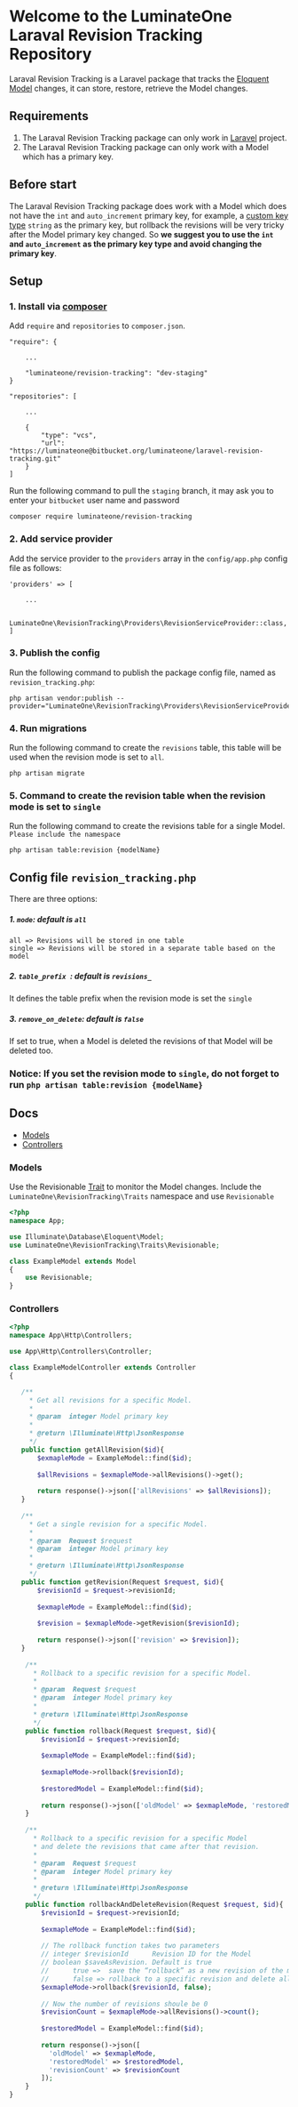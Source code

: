 # Welcome to the LuminateOne Laraval Revision Tracking Repository
Laraval Revision Tracking is a Laravel package that tracks the [Eloquent Model](https://laravel.com/docs/6.x/eloquent) changes, it can store, restore, retrieve the Model changes.

## Requirements
1. The Laraval Revision Tracking package can only work in [Laravel](https://laravel.com/) project.
2. The Laraval Revision Tracking package can only work with a Model which has a primary key.

## Before start
The Laraval Revision Tracking package does work with a Model which does not have the ```int``` and ```auto_increment``` primary key, for example, a [custom key type](https://laravel.com/docs/5.8/eloquent#eloquent-model-conventions) ```string``` as the primary key, but rollback the revisions will be very tricky after the Model primary key changed. So **we suggest you to use the ```int``` and ```auto_increment``` as the primary key type and avoid changing the primary key**.

## Setup
### 1. Install via [composer](https://getcomposer.org/doc/00-intro.md)

Add ```require``` and ```repositories``` to ```composer.json```.
```
"require": {
    
    ...
    
    "luminateone/revision-tracking": "dev-staging"
}

"repositories": [

    ...
    
    {
        "type": "vcs",
        "url":  "https://luminateone@bitbucket.org/luminateone/laravel-revision-tracking.git"
    }
]
```

Run the following command to pull the ```staging``` branch, it may ask you to enter your ```bitbucket``` user name and password
```
composer require luminateone/revision-tracking
```

### 2. Add service provider
Add the service provider to the ```providers``` array in the ```config/app.php``` config file as follows:
```
'providers' => [

    ...

    LuminateOne\RevisionTracking\Providers\RevisionServiceProvider::class,
]
```

### 3. Publish the config
Run the following command to publish the package config file, named as ```revision_tracking.php```:
```
php artisan vendor:publish --provider="LuminateOne\RevisionTracking\Providers\RevisionServiceProvider"
```

### 4. Run migrations
Run the following command to create the ```revisions``` table, this table will be used when the revision mode is set to ```all```.
```
php artisan migrate
```

### 5. Command to create the revision table when the revision mode is set to ```single```
Run the following command to create the revisions table for a single Model.
```Please include the namespace```
```
php artisan table:revision {modelName}
```

## Config file ```revision_tracking.php```
There are three options:
##### 1. ```mode```: default is ```all```
    all => Revisions will be stored in one table
    single => Revisions will be stored in a separate table based on the model
    
##### 2. ```table_prefix ```: default is ```revisions_```
It defines the table prefix when the revision mode is set the ```single```

##### 3. ```remove_on_delete```: default is ```false```
If set to true, when a Model is deleted the revisions of that Model will be deleted too.

### Notice: If you set the revision mode to ```single```, do not forget to run ```php artisan table:revision {modelName}```

## Docs

- [Models](#models)
- [Controllers](#controllers)

### Models
Use the Revisionable [Trait](https://www.php.net/manual/en/language.oop5.traits.php) to monitor the Model changes.
Include the ```LuminateOne\RevisionTracking\Traits``` namespace and use ```Revisionable```

```php
<?php
namespace App;

use Illuminate\Database\Eloquent\Model;
use LuminateOne\RevisionTracking\Traits\Revisionable;

class ExampleModel extends Model
{
    use Revisionable;
}
```

### Controllers

```php
<?php
namespace App\Http\Controllers;

use App\Http\Controllers\Controller;

class ExampleModelController extends Controller
{

   /**
     * Get all revisions for a specific Model.
     *
     * @param  integer Model primary key
     * 
     * @return \Illuminate\Http\JsonResponse
     */
   public function getAllRevision($id){
       $exmapleMode = ExampleModel::find($id);
        
       $allRevisions = $exmapleMode->allRevisions()->get();
        
       return response()->json(['allRevisions' => $allRevisions]);
   }
    
   /**
     * Get a single revision for a specific Model.
     * 
     * @param  Request $request
     * @param  integer Model primary key
     * 
     * @return \Illuminate\Http\JsonResponse
     */
   public function getRevision(Request $request, $id){
       $revisionId = $request->revisionId;
        
       $exmapleMode = ExampleModel::find($id);
        
       $revision = $exmapleMode->getRevision($revisionId);
       
       return response()->json(['revision' => $revision]);
   }
   
    /**
      * Rollback to a specific revision for a specific Model.
      *
      * @param  Request $request
      * @param  integer Model primary key
      *  
      * @return \Illuminate\Http\JsonResponse
      */
    public function rollback(Request $request, $id){
        $revisionId = $request->revisionId;
        
        $exmapleMode = ExampleModel::find($id);
        
        $exmapleMode->rollback($revisionId);
            
        $restoredModel = ExampleModel::find($id);
        
        return response()->json(['oldModel' => $exmapleMode, 'restoredModel' => $restoredModel]);
    }
    
    /**
      * Rollback to a specific revision for a specific Model 
      * and delete the revisions that came after that revision.
      *
      * @param  Request $request
      * @param  integer Model primary key
      * 
      * @return \Illuminate\Http\JsonResponse
      */
    public function rollbackAndDeleteRevision(Request $request, $id){
        $revisionId = $request->revisionId;
        
        $exmapleMode = ExampleModel::find($id);
        
        // The rollback function takes two parameters
        // integer $revisionId      Revision ID for the Model
        // boolean $saveAsRevision. Default is true
        //      true =>  save the “rollback” as a new revision of the model
        //      false => rollback to a specific revision and delete all the revisions that came after that revision
        $exmapleMode->rollback($revisionId, false);
                   
        // Now the number of revisions shoule be 0
        $revisionCount = $exmapleMode->allRevisions()->count();
        
        $restoredModel = ExampleModel::find($id);
        
        return response()->json([
          'oldModel' => $exmapleMode, 
          'restoredModel' => $restoredModel,
          'revisionCount' => $revisionCount
        ]);
    }
}
```

